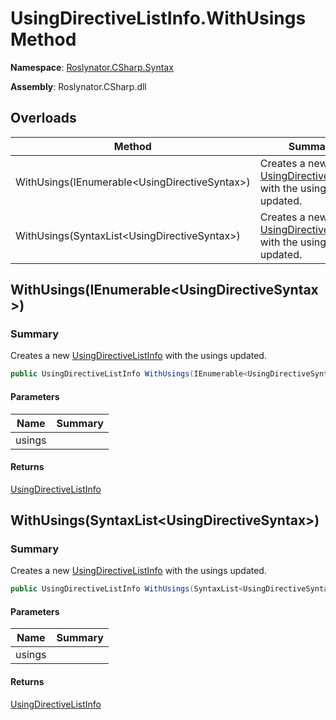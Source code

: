# UsingDirectiveListInfo\.WithUsings Method

**Namespace**: [Roslynator.CSharp.Syntax](../../README.md)

**Assembly**: Roslynator\.CSharp\.dll

## Overloads

| Method | Summary |
| ------ | ------- |
| WithUsings\(IEnumerable\<UsingDirectiveSyntax>\) | Creates a new [UsingDirectiveListInfo](../README.md) with the usings updated\. |
| WithUsings\(SyntaxList\<UsingDirectiveSyntax>\) | Creates a new [UsingDirectiveListInfo](../README.md) with the usings updated\. |

## WithUsings\(IEnumerable\<UsingDirectiveSyntax>\)

### Summary

Creates a new [UsingDirectiveListInfo](../README.md) with the usings updated\.

```csharp
public UsingDirectiveListInfo WithUsings(IEnumerable<UsingDirectiveSyntax> usings)
```

#### Parameters

| Name | Summary |
| ---- | ------- |
| usings | |

#### Returns

[UsingDirectiveListInfo](../README.md)

## WithUsings\(SyntaxList\<UsingDirectiveSyntax>\)

### Summary

Creates a new [UsingDirectiveListInfo](../README.md) with the usings updated\.

```csharp
public UsingDirectiveListInfo WithUsings(SyntaxList<UsingDirectiveSyntax> usings)
```

#### Parameters

| Name | Summary |
| ---- | ------- |
| usings | |

#### Returns

[UsingDirectiveListInfo](../README.md)

